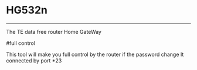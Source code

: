 # HG532n
____________
The TE data free router Home GateWay 

#full control 

This tool will make you full control by the router if the password change 
It connected by port *23 
